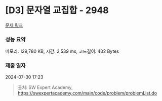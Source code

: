 # [D3] 문자열 교집합 - 2948 

[문제 링크](https://swexpertacademy.com/main/code/problem/problemDetail.do?contestProbId=AV-Un3G64SUDFAXr) 

### 성능 요약

메모리: 129,780 KB, 시간: 2,539 ms, 코드길이: 432 Bytes

### 제출 일자

2024-07-30 17:23



> 출처: SW Expert Academy, https://swexpertacademy.com/main/code/problem/problemList.do